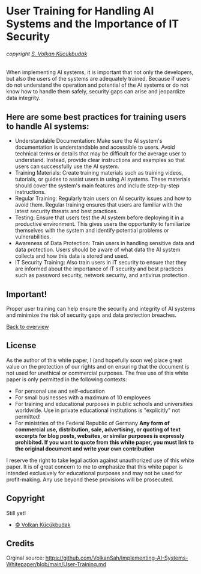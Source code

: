 # User Training for Handling AI Systems and the Importance of IT Security
###### copyright [S. Volkan Kücükbudak](https://github.com/volkansah)
When implementing AI systems, it is important that not only the developers, but also the users of the systems are adequately trained. Because if users do not understand the operation and potential of the AI systems or do not know how to handle them safely, security gaps can arise and jeopardize data integrity.

## Here are some best practices for training users to handle AI systems:
- Understandable Documentation: Make sure the AI system's documentation is understandable and accessible to users. Avoid technical terms or details that may be difficult for the average user to understand. Instead, provide clear instructions and examples so that users can successfully use the AI system.
- Training Materials: Create training materials such as training videos, tutorials, or guides to assist users in using AI systems. These materials should cover the system's main features and include step-by-step instructions.
- Regular Training: Regularly train users on AI security issues and how to avoid them. Regular training ensures that users are familiar with the latest security threats and best practices.
- Testing: Ensure that users test the AI system before deploying it in a productive environment. This gives users the opportunity to familiarize themselves with the system and identify potential problems or vulnerabilities.
- Awareness of Data Protection: Train users in handling sensitive data and data protection. Users should be aware of what data the AI system collects and how this data is stored and used.
- IT Security Training: Also train users in IT security to ensure that they are informed about the importance of IT security and best practices such as password security, network security, and antivirus protection.

## Important!
Proper user training can help ensure the security and integrity of AI systems and minimize the risk of security gaps and data protection breaches.

[Back to overview](README.md#Topics)

## License
As the author of this white paper, I (and hopefully soon we) place great value on the protection of our rights and on ensuring that the document is not used for unethical or commercial purposes. The free use of this white paper is only permitted in the following contexts:

- For personal use and self-education
- For small businesses with a maximum of 10 employees
- For training and educational purposes in public schools and universities worldwide. Use in private educational institutions is "explicitly" not permitted!
- For ministries of the Federal Republic of Germany
**Any form of commercial use, distribution, sale, advertising, or quoting of text excerpts for blog posts, websites, or similar purposes is expressly prohibited. If you want to quote from this white paper, you must link to the original document and write your own contribution**

I reserve the right to take legal action against unauthorized use of this white paper. It is of great concern to me to emphasize that this white paper is intended exclusively for educational purposes and may not be used for profit-making. Any use beyond these provisions will be prosecuted.

## Copyright
Still yet!
- [© Volkan Kücükbudak](https://github.com/volkansah)
## Credits
Orginal source: https://github.com/VolkanSah/Implementing-AI-Systems-Whitepaper/blob/main/User-Training.md
